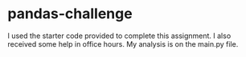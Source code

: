 # pandas-challenge

I used the starter code provided to complete this assignment. I also received some help in office hours. My analysis is on the main.py file.
